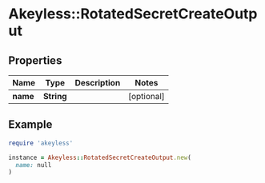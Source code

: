 # Akeyless::RotatedSecretCreateOutput

## Properties

| Name | Type | Description | Notes |
| ---- | ---- | ----------- | ----- |
| **name** | **String** |  | [optional] |

## Example

```ruby
require 'akeyless'

instance = Akeyless::RotatedSecretCreateOutput.new(
  name: null
)
```

